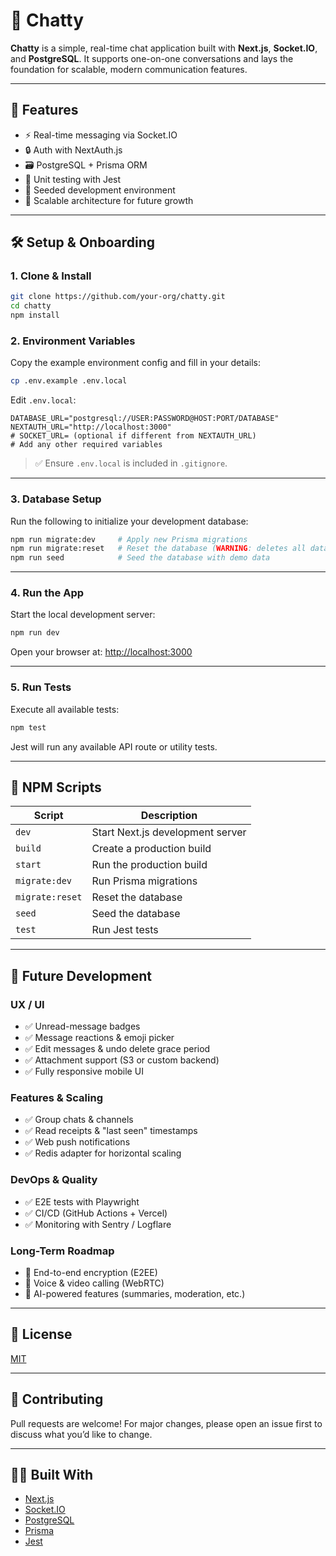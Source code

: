 # 💬 Chatty

**Chatty** is a simple, real-time chat application built with **Next.js**, **Socket.IO**, and **PostgreSQL**. It supports one-on-one conversations and lays the foundation for scalable, modern communication features.

---

## 🚀 Features

- ⚡ Real-time messaging via Socket.IO
- 🔒 Auth with NextAuth.js
- 🗃️ PostgreSQL + Prisma ORM
- 🧪 Unit testing with Jest
- 🌱 Seeded development environment
- 🔧 Scalable architecture for future growth

---

## 🛠️ Setup & Onboarding

### 1. Clone & Install

```bash
git clone https://github.com/your-org/chatty.git
cd chatty
npm install
```

### 2. Environment Variables

Copy the example environment config and fill in your details:

```bash
cp .env.example .env.local
```

Edit `.env.local`:

```env
DATABASE_URL="postgresql://USER:PASSWORD@HOST:PORT/DATABASE"
NEXTAUTH_URL="http://localhost:3000"
# SOCKET_URL= (optional if different from NEXTAUTH_URL)
# Add any other required variables
```

> ✅ Ensure `.env.local` is included in `.gitignore`.

---

### 3. Database Setup

Run the following to initialize your development database:

```bash
npm run migrate:dev     # Apply new Prisma migrations
npm run migrate:reset   # Reset the database (WARNING: deletes all data)
npm run seed            # Seed the database with demo data
```

---

### 4. Run the App

Start the local development server:

```bash
npm run dev
```

Open your browser at: [http://localhost:3000](http://localhost:3000)

---

### 5. Run Tests

Execute all available tests:

```bash
npm test
```

Jest will run any available API route or utility tests.

---

## 🧾 NPM Scripts

| Script          | Description                      |
| --------------- | -------------------------------- |
| `dev`           | Start Next.js development server |
| `build`         | Create a production build        |
| `start`         | Run the production build         |
| `migrate:dev`   | Run Prisma migrations            |
| `migrate:reset` | Reset the database               |
| `seed`          | Seed the database                |
| `test`          | Run Jest tests                   |

---

## 🧭 Future Development

### UX / UI

- ✅ Unread-message badges
- ✅ Message reactions & emoji picker
- ✅ Edit messages & undo delete grace period
- ✅ Attachment support (S3 or custom backend)
- ✅ Fully responsive mobile UI

### Features & Scaling

- ✅ Group chats & channels
- ✅ Read receipts & "last seen" timestamps
- ✅ Web push notifications
- ✅ Redis adapter for horizontal scaling

### DevOps & Quality

- ✅ E2E tests with Playwright
- ✅ CI/CD (GitHub Actions + Vercel)
- ✅ Monitoring with Sentry / Logflare

### Long-Term Roadmap

- 🔐 End-to-end encryption (E2EE)
- 🎥 Voice & video calling (WebRTC)
- 🧠 AI-powered features (summaries, moderation, etc.)

---

## 📄 License

[MIT](./LICENSE)

---

## 🤝 Contributing

Pull requests are welcome! For major changes, please open an issue first to discuss what you’d like to change.

---

## 🧑‍💻 Built With

- [Next.js](https://nextjs.org/)
- [Socket.IO](https://socket.io/)
- [PostgreSQL](https://www.postgresql.org/)
- [Prisma](https://www.prisma.io/)
- [Jest](https://jestjs.io/)

